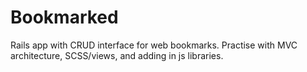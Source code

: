 # Bookmarked #

Rails app with CRUD interface for web bookmarks. Practise with MVC architecture, SCSS/views, and adding in js libraries.